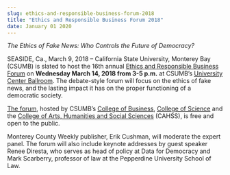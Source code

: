 ```yaml
---
slug: ethics-and-responsible-business-forum-2018
title: "Ethics and Responsible Business Forum 2018"
date: January 01 2020
---
```


<p><i>The Ethics of Fake News: Who Controls the Future of Democracy?</i></p><p>SEASIDE, Ca., March 9, 2018 – California State University, Monterey Bay (CSUMB) is slated to host the 16th annual <a href="https://csumb.edu/business/events/16th-annual-ethics-and-responsible-business-forum">Ethics and Responsible Business Forum</a> on <b>Wednesday March 14, 2018 from 3-5 p.m.</b> at CSUMB’s <a href="https://csumb.edu/directory/buildings/university-center">University Center Ballroom</a>. The debate-style forum will focus on the ethics of fake news, and the lasting impact it has on the proper functioning of a democratic society.</p><p><a href="https://csumb.edu/business/events/16th-annual-ethics-and-responsible-business-forum">The forum</a>, hosted by CSUMB’s <a href="/business">College of Business</a>, <a href="/science">College of Science</a> and the <a href="/cahss">College of Arts, Humanities and Social Sciences</a> (CAHSS), is free and open to the public.</p><p>Monterey County Weekly publisher, Erik Cushman, will moderate the expert panel. The forum will also include keynote addresses by guest speaker Renee Diresta, who serves as head of policy at Data for Democracy and Mark Scarberry, professor of law at the Pepperdine University School of Law.</p>

